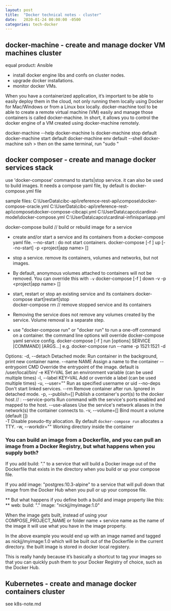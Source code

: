 ```yaml
---
layout: post
title:  "Docker technical notes - cluster"
date:   2020-01-24 00:00:00 -0500
categories: tech-docker
---
```



## docker-machine - create and manage docker VM machines cluster
equal product: Ansible

- install docker engine libs and confs on cluster nodes. 
- upgrade docker installations.
- monitor docker VMs.

When you have a containerized application, it’s important to be able to easily deploy them in the cloud, not only running them locally using Docker for Mac/Windows or from a Linux box locally. docker-machine tool to be able to create a remote virtual machine (VM) easily and manage those containers is called docker-machine.
In short, it allows you to control the docker engine of a VM created using docker-machine remotely. 

docker-machine --help
docker-machine ls
docker-machine stop default
docker-machine start default
docker-machine env default --shell <cmd>
docker-machine ssh <docker machine instance>
	> then on the same terminal, run "sudo <cmd>"
	

## docker composer - create and manage docker services stack

use 'docker-compose' command to starts|stop service. it can also be used to build images. It needs a compose yaml file, by default is docker-compose.yml file

sample files:
	C:\UserData\cibc-api\reference-rest-api\compose\docker-compose-oracle.yml
	C:\UserData\cibc-api\reference-rest-api\compose\docker-compose-cibcapi.yml
	C:\UserData\capco\cardinal-model\docker-compose.yml
	C:\UserData\capco\cardinal-infinispan\app.yml

docker-compose build <service-name> // build or rebuild image for a service
- create and/or start a service and its containers from a docker-compose yaml file. --no-start : do not start containers.
docker-compose [-f <docker-compose yaml file>] up [--no-start] -p <project|app name> [<service-name>]
-  stop a service. remove its containers, volumes and networks, but not images. 		
- By default, anonymous volumes attached to containers will not be removed. You can override this with `-v`
docker-compose [-f <docker-compose yaml file>] down -v -p <project|app name> [<service-name>]	
- start, restart or stop an existing service and its containers
docker-compose start|restart|stop <service-name>  
docker-compose rm <service-name>  // remove stopped service and its containers
- Removing the service does not remove any volumes created by the service. Volume removal is a separate step.

- use "docker-compose run" or "docker run" to run a one-off command on a container. the command line options will override 		docker-compose yaml service config.
	docker-compose [-f <docker-compose yaml file>] run [options] SERVICE [COMMAND] [ARGS...]
e.g. 
	docker-compose run --name <container-name> -p 1521:1521 -d <service-name>	
	
Options:
    -d, --detach          Detached mode: Run container in the background, print
                          new container name.
    --name NAME           Assign a name to the container
    --entrypoint CMD      Override the entrypoint of the image.	default is /user/local/bin/<a custom entrypoint sh file>
    -e KEY=VAL            Set an environment variable (can be used multiple times)
    -l, --label KEY=VAL   Add or override a label (can be used multiple times)
    -u, --user=""         Run as specified username or uid
    --no-deps             Don't start linked services.
    --rm                  Remove container after run. Ignored in detached mode.
    -p, --publish=[]      Publish a container's port(s) to the docker host	// <Docker VM port>:<container port>
    --service-ports       Run command with the service's ports enabled and mapped
                          to the host.
    --use-aliases         Use the service's network aliases in the network(s) the
                          container connects to.
    -v, --volume=[]       Bind mount a volume (default [])	
    -T                    Disable pseudo-tty allocation. By default `docker-compose run`
                          allocates a TTY.
    -w, --workdir=""      Working directory inside the container
	
	
### You can build an image from a Dockerfile, and you can pull an image from a Docker Registry, but what happens when you supply both?  

If you add build: "." to a service that will build a Docker image out of the Dockerfile that exists in the directory when you build or up your compose file.

If you add image: "postgres:10.3-alpine" to a service that will pull down that image from the Docker Hub when you pull or up your compose file.	

** But what happens if you define both a build and image property like this: **
	web:
	  build: "."
	  image: "nickjj/myimage:1.0"

When the image gets built, instead of using your COMPOSE_PROJECT_NAME or folder name + service name as the name of the image it will use what you have in the image property.

In the above example you would end up with an image named and tagged as nickjj/myimage:1.0 which will be built out of the Dockerfile in the current directory. the built image is stored in docker local registery.

This is really handy because it’s basically a shortcut to tag your images so that you can quickly push them to your Docker Registry of choice, such as the Docker Hub.


## Kubernetes - create and manage docker containers cluster
see k8s-note.md
	

